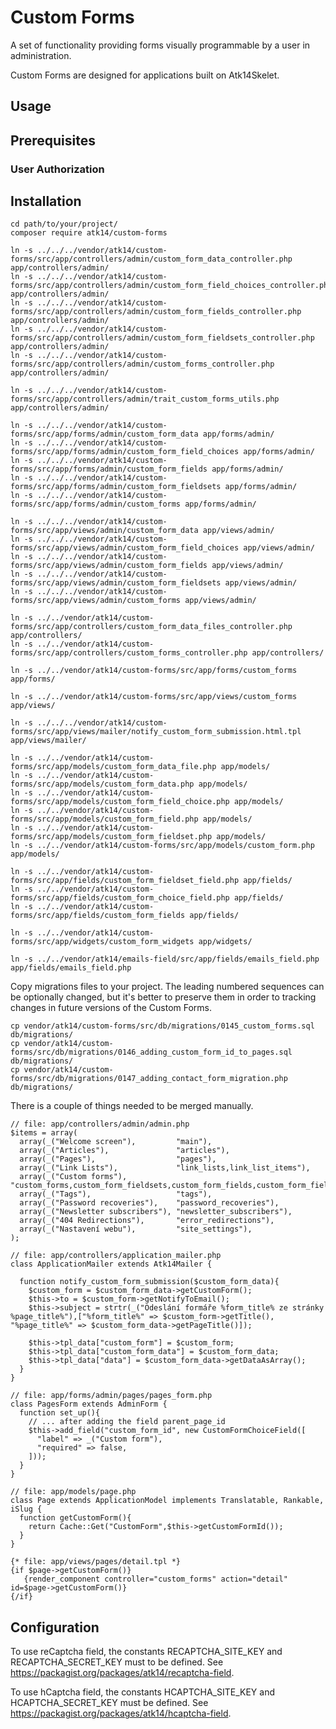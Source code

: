Custom Forms
============

A set of functionality providing forms visually programmable by a user in administration.

Custom Forms are designed for applications built on Atk14Skelet.

Usage
-----

Prerequisites
-------------

### User Authorization

Installation
------------

    cd path/to/your/project/
    composer require atk14/custom-forms

    ln -s ../../../vendor/atk14/custom-forms/src/app/controllers/admin/custom_form_data_controller.php app/controllers/admin/
    ln -s ../../../vendor/atk14/custom-forms/src/app/controllers/admin/custom_form_field_choices_controller.php app/controllers/admin/
    ln -s ../../../vendor/atk14/custom-forms/src/app/controllers/admin/custom_form_fields_controller.php app/controllers/admin/
    ln -s ../../../vendor/atk14/custom-forms/src/app/controllers/admin/custom_form_fieldsets_controller.php app/controllers/admin/
    ln -s ../../../vendor/atk14/custom-forms/src/app/controllers/admin/custom_forms_controller.php app/controllers/admin/

    ln -s ../../../vendor/atk14/custom-forms/src/app/controllers/admin/trait_custom_forms_utils.php app/controllers/admin/

    ln -s ../../../vendor/atk14/custom-forms/src/app/forms/admin/custom_form_data app/forms/admin/
    ln -s ../../../vendor/atk14/custom-forms/src/app/forms/admin/custom_form_field_choices app/forms/admin/
    ln -s ../../../vendor/atk14/custom-forms/src/app/forms/admin/custom_form_fields app/forms/admin/
    ln -s ../../../vendor/atk14/custom-forms/src/app/forms/admin/custom_form_fieldsets app/forms/admin/
    ln -s ../../../vendor/atk14/custom-forms/src/app/forms/admin/custom_forms app/forms/admin/

    ln -s ../../../vendor/atk14/custom-forms/src/app/views/admin/custom_form_data app/views/admin/
    ln -s ../../../vendor/atk14/custom-forms/src/app/views/admin/custom_form_field_choices app/views/admin/
    ln -s ../../../vendor/atk14/custom-forms/src/app/views/admin/custom_form_fields app/views/admin/
    ln -s ../../../vendor/atk14/custom-forms/src/app/views/admin/custom_form_fieldsets app/views/admin/
    ln -s ../../../vendor/atk14/custom-forms/src/app/views/admin/custom_forms app/views/admin/

    ln -s ../../vendor/atk14/custom-forms/src/app/controllers/custom_form_data_files_controller.php app/controllers/
    ln -s ../../vendor/atk14/custom-forms/src/app/controllers/custom_forms_controller.php app/controllers/

    ln -s ../../vendor/atk14/custom-forms/src/app/forms/custom_forms app/forms/

    ln -s ../../vendor/atk14/custom-forms/src/app/views/custom_forms app/views/

    ln -s ../../../vendor/atk14/custom-forms/src/app/views/mailer/notify_custom_form_submission.html.tpl app/views/mailer/

    ln -s ../../vendor/atk14/custom-forms/src/app/models/custom_form_data_file.php app/models/
    ln -s ../../vendor/atk14/custom-forms/src/app/models/custom_form_data.php app/models/
    ln -s ../../vendor/atk14/custom-forms/src/app/models/custom_form_field_choice.php app/models/
    ln -s ../../vendor/atk14/custom-forms/src/app/models/custom_form_field.php app/models/
    ln -s ../../vendor/atk14/custom-forms/src/app/models/custom_form_fieldset.php app/models/
    ln -s ../../vendor/atk14/custom-forms/src/app/models/custom_form.php app/models/

    ln -s ../../vendor/atk14/custom-forms/src/app/fields/custom_form_fieldset_field.php app/fields/
    ln -s ../../vendor/atk14/custom-forms/src/app/fields/custom_form_choice_field.php app/fields/
    ln -s ../../vendor/atk14/custom-forms/src/app/fields/custom_form_fields app/fields/

    ln -s ../../vendor/atk14/custom-forms/src/app/widgets/custom_form_widgets app/widgets/

    ln -s ../../vendor/atk14/emails-field/src/app/fields/emails_field.php app/fields/emails_field.php

Copy migrations files to your project. The leading numbered sequences can be optionally changed, but it's better to preserve them in order to tracking changes in future versions of the Custom Forms.

    cp vendor/atk14/custom-forms/src/db/migrations/0145_custom_forms.sql db/migrations/
    cp vendor/atk14/custom-forms/src/db/migrations/0146_adding_custom_form_id_to_pages.sql db/migrations/
    cp vendor/atk14/custom-forms/src/db/migrations/0147_adding_contact_form_migration.php db/migrations/

There is a couple of things needed to be merged manually.
  
    // file: app/controllers/admin/admin.php
    $items = array(
      array(_("Welcome screen"),         "main"),
      array(_("Articles"),               "articles"),
      array(_("Pages"),                  "pages"),
      array(_("Link Lists"),             "link_lists,link_list_items"),
      array(_("Custom forms"),           "custom_forms,custom_form_fieldsets,custom_form_fields,custom_form_field_choices,custom_form_data"),
      array(_("Tags"),                   "tags"),
      array(_("Password recoveries"),    "password_recoveries"),
      array(_("Newsletter subscribers"), "newsletter_subscribers"),
      array(_("404 Redirections"),       "error_redirections"),
      array(_("Nastavení webu"),         "site_settings"),
    );

    // file: app/controllers/application_mailer.php
    class ApplicationMailer extends Atk14Mailer {

      function notify_custom_form_submission($custom_form_data){
        $custom_form = $custom_form_data->getCustomForm();
        $this->to = $custom_form->getNotifyToEmail();
        $this->subject = strtr(_("Odeslání formáře %form_title% ze stránky %page_title%"),["%form_title%" => $custom_form->getTitle(), "%page_title%" => $custom_form_data->getPageTitle()]);

        $this->tpl_data["custom_form"] = $custom_form;
        $this->tpl_data["custom_form_data"] = $custom_form_data;
        $this->tpl_data["data"] = $custom_form_data->getDataAsArray();
      }
    }

    // file: app/forms/admin/pages/pages_form.php
    class PagesForm extends AdminForm {
      function set_up(){
        // ... after adding the field parent_page_id
        $this->add_field("custom_form_id", new CustomFormChoiceField([
          "label" => _("Custom form"),
          "required" => false,
        ]));
      }
    }

    // file: app/models/page.php
    class Page extends ApplicationModel implements Translatable, Rankable, iSlug {
      function getCustomForm(){
        return Cache::Get("CustomForm",$this->getCustomFormId());
      }
    }

    {* file: app/views/pages/detail.tpl *}
    {if $page->getCustomForm()}
       {render_component controller="custom_forms" action="detail" id=$page->getCustomForm()}
    {/if}

Configuration
-------------

To use reCaptcha field, the constants RECAPTCHA_SITE_KEY and RECAPTCHA_SECRET_KEY must to be defined. See https://packagist.org/packages/atk14/recaptcha-field.

To use hCaptcha field, the constants HCAPTCHA_SITE_KEY and HCAPTCHA_SECRET_KEY must be defined. See https://packagist.org/packages/atk14/hcaptcha-field.

[//]: # ( vim: set ts=2 et: )
